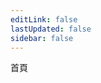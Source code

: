 ```yaml
---
editLink: false
lastUpdated: false
sidebar: false
---
```


首頁
<style scope>
:root {
    scroll-behavior: smooth;
    --content-width: 100%!important;
  }
</style>